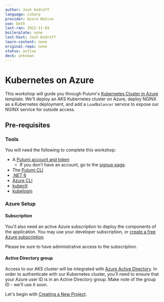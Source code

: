 ```yaml
---
author: Josh Kodroff
language: csharp
provider: Azure Native
use: both
last-ran: 2022-11-03
boilerplate: none
last-host: Josh Kodroff
learn-content: none
original-repo: none
status: active
deck: unknown
---
```


# Kubernetes on Azure

This workshop will guide you through Pulumi's [Kubernetes Cluster in Azure](https://www.pulumi.com/templates/kubernetes/azure/) template. We'll deploy an AKS Kubernetes cluster on Azure, deploy NGINX as a Kubernetes deployment, and add a `LoadBalancer` service to expose our NGINX service for outside access.

## Pre-requisites

### Tools

You will need the following to complete this workshop:

* A [Pulumi account and token](https://www.pulumi.com/docs/intro/pulumi-service/accounts/#access-tokens?utm_source=da&utm_medium=referral&utm_campaign=workshops&utm_content=template-kubernetes-azure-csharp)
  * If you don't have an account, go to the [signup page](https://app.pulumi.com/signup?utm_source=da&utm_medium=referral&utm_campaign=workshops&utm_content=template-kubernetes-azure-csharp).
* The [Pulumi CLI](https://www.pulumi.com/docs/get-started/install/?utm_source=da&utm_medium=referral&utm_campaign=workshops&utm_content=template-kubernetes-azure-csharp)
* [.NET 6](https://dotnet.microsoft.com/en-us/download)
* [Azure CLI](https://learn.microsoft.com/en-us/cli/azure/install-azure-cli)
* [kubectl](https://kubernetes.io/docs/tasks/tools/#kubectl)
* [kubelogin](https://github.com/Azure/kubelogin#setup-homebrew)

### Azure Setup

#### Subscription

You'll also need an active Azure subscription to deploy the components of the application. You may use your developer subscription, or [create a free Azure subscription](https://azure.microsoft.com/free/).

Please be sure to have administrative access to the subscription.

#### Active Directory group

Access to our AKS cluster will be integrated with [Azure Active Directory](https://azure.microsoft.com/en-ca/products/active-directory/). In order to authenticate with our Kubernetes cluster, you'll need to ensure that your Azure user ID is in an Active Directory group. Make note of the group ID - we'll use it soon.

Let's begin with [Creating a New Project](module-01/README.md).
